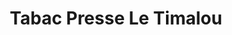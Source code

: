 ---
title: "Tabac Presse Le Timalou"
url: /lunel/tabac-presse-le-timalou/
shop: marchand de journaux
---